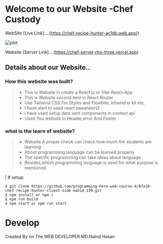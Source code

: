 # Welcome to our Website -Chef Custody

WebSite  [Live Link]....(https://chef-recipe-hunter-ac1db.web.app/) 

![plot](https://i.ibb.co/vBWVt04/3e8b208aec729fe8ea7e15ead554e7d5-modified.png)

Website [Server Link]....(https://chef-server-rho-three.vercel.app)


## Details about our Website..
### How this website  was built?
> * This is Website in create a React js or Vite-React-App
> * This is Website second item in React Router
> * Use Tailwind CSS For Styles and Flowbite, kitwind ui kit etc.
> * I have alert to used react sweetalert2
> * I have used setup  data sent components in context api
> * Used You website in Header,error And Footer


### what is the learn of website?
> * Website A proper check can check how much the students are learning
> * About programming language can be learned properly
> * The specific programming can take ideas about language
> * Besides,which programming language is used for what purpose is mentioned

| # setup:


```
$ git clone https://github.com/programming-hero-web-course-4/b7a10-chef-recipe-hunter-client-side-nahid-139.git
$ npm install or npm i
$ npm run build  
$ npm start or npm run start
```

# Develop

Created By on The WEB DEVELOPER MD.Nahid Hasan






